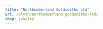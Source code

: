 ```yaml
---
title: "Northumberland Goldsmiths Ltd"
url: /blyth/northumberland-goldsmiths-ltd/
shop: jewelry
---
```


